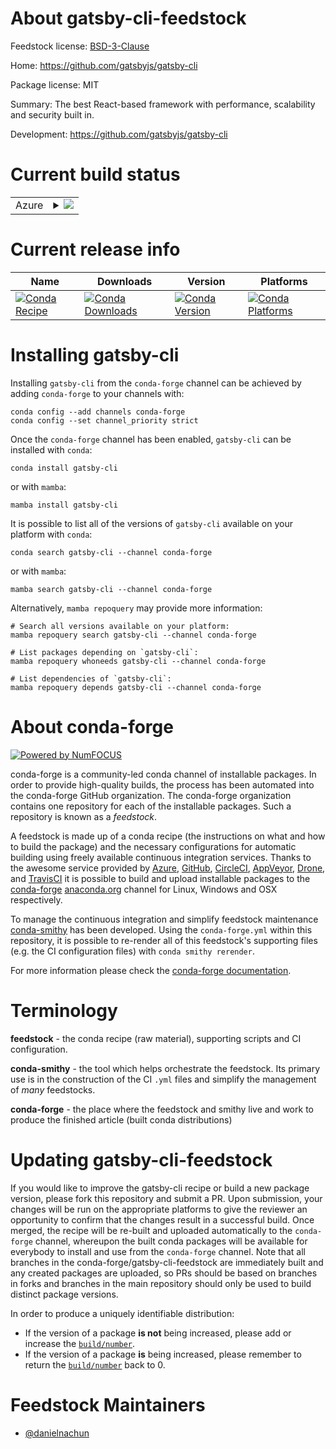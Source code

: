 About gatsby-cli-feedstock
==========================

Feedstock license: [BSD-3-Clause](https://github.com/conda-forge/gatsby-cli-feedstock/blob/main/LICENSE.txt)

Home: https://github.com/gatsbyjs/gatsby-cli

Package license: MIT

Summary: The best React-based framework with performance, scalability and security built in.

Development: https://github.com/gatsbyjs/gatsby-cli

Current build status
====================


<table>
    
  <tr>
    <td>Azure</td>
    <td>
      <details>
        <summary>
          <a href="https://dev.azure.com/conda-forge/feedstock-builds/_build/latest?definitionId=25011&branchName=main">
            <img src="https://dev.azure.com/conda-forge/feedstock-builds/_apis/build/status/gatsby-cli-feedstock?branchName=main">
          </a>
        </summary>
        <table>
          <thead><tr><th>Variant</th><th>Status</th></tr></thead>
          <tbody><tr>
              <td>linux_64_nodejs20</td>
              <td>
                <a href="https://dev.azure.com/conda-forge/feedstock-builds/_build/latest?definitionId=25011&branchName=main">
                  <img src="https://dev.azure.com/conda-forge/feedstock-builds/_apis/build/status/gatsby-cli-feedstock?branchName=main&jobName=linux&configuration=linux%20linux_64_nodejs20" alt="variant">
                </a>
              </td>
            </tr><tr>
              <td>linux_64_nodejs22</td>
              <td>
                <a href="https://dev.azure.com/conda-forge/feedstock-builds/_build/latest?definitionId=25011&branchName=main">
                  <img src="https://dev.azure.com/conda-forge/feedstock-builds/_apis/build/status/gatsby-cli-feedstock?branchName=main&jobName=linux&configuration=linux%20linux_64_nodejs22" alt="variant">
                </a>
              </td>
            </tr><tr>
              <td>osx_64_nodejs20</td>
              <td>
                <a href="https://dev.azure.com/conda-forge/feedstock-builds/_build/latest?definitionId=25011&branchName=main">
                  <img src="https://dev.azure.com/conda-forge/feedstock-builds/_apis/build/status/gatsby-cli-feedstock?branchName=main&jobName=osx&configuration=osx%20osx_64_nodejs20" alt="variant">
                </a>
              </td>
            </tr><tr>
              <td>osx_64_nodejs22</td>
              <td>
                <a href="https://dev.azure.com/conda-forge/feedstock-builds/_build/latest?definitionId=25011&branchName=main">
                  <img src="https://dev.azure.com/conda-forge/feedstock-builds/_apis/build/status/gatsby-cli-feedstock?branchName=main&jobName=osx&configuration=osx%20osx_64_nodejs22" alt="variant">
                </a>
              </td>
            </tr>
          </tbody>
        </table>
      </details>
    </td>
  </tr>
</table>

Current release info
====================

| Name | Downloads | Version | Platforms |
| --- | --- | --- | --- |
| [![Conda Recipe](https://img.shields.io/badge/recipe-gatsby--cli-green.svg)](https://anaconda.org/conda-forge/gatsby-cli) | [![Conda Downloads](https://img.shields.io/conda/dn/conda-forge/gatsby-cli.svg)](https://anaconda.org/conda-forge/gatsby-cli) | [![Conda Version](https://img.shields.io/conda/vn/conda-forge/gatsby-cli.svg)](https://anaconda.org/conda-forge/gatsby-cli) | [![Conda Platforms](https://img.shields.io/conda/pn/conda-forge/gatsby-cli.svg)](https://anaconda.org/conda-forge/gatsby-cli) |

Installing gatsby-cli
=====================

Installing `gatsby-cli` from the `conda-forge` channel can be achieved by adding `conda-forge` to your channels with:

```
conda config --add channels conda-forge
conda config --set channel_priority strict
```

Once the `conda-forge` channel has been enabled, `gatsby-cli` can be installed with `conda`:

```
conda install gatsby-cli
```

or with `mamba`:

```
mamba install gatsby-cli
```

It is possible to list all of the versions of `gatsby-cli` available on your platform with `conda`:

```
conda search gatsby-cli --channel conda-forge
```

or with `mamba`:

```
mamba search gatsby-cli --channel conda-forge
```

Alternatively, `mamba repoquery` may provide more information:

```
# Search all versions available on your platform:
mamba repoquery search gatsby-cli --channel conda-forge

# List packages depending on `gatsby-cli`:
mamba repoquery whoneeds gatsby-cli --channel conda-forge

# List dependencies of `gatsby-cli`:
mamba repoquery depends gatsby-cli --channel conda-forge
```


About conda-forge
=================

[![Powered by
NumFOCUS](https://img.shields.io/badge/powered%20by-NumFOCUS-orange.svg?style=flat&colorA=E1523D&colorB=007D8A)](https://numfocus.org)

conda-forge is a community-led conda channel of installable packages.
In order to provide high-quality builds, the process has been automated into the
conda-forge GitHub organization. The conda-forge organization contains one repository
for each of the installable packages. Such a repository is known as a *feedstock*.

A feedstock is made up of a conda recipe (the instructions on what and how to build
the package) and the necessary configurations for automatic building using freely
available continuous integration services. Thanks to the awesome service provided by
[Azure](https://azure.microsoft.com/en-us/services/devops/), [GitHub](https://github.com/),
[CircleCI](https://circleci.com/), [AppVeyor](https://www.appveyor.com/),
[Drone](https://cloud.drone.io/welcome), and [TravisCI](https://travis-ci.com/)
it is possible to build and upload installable packages to the
[conda-forge](https://anaconda.org/conda-forge) [anaconda.org](https://anaconda.org/)
channel for Linux, Windows and OSX respectively.

To manage the continuous integration and simplify feedstock maintenance
[conda-smithy](https://github.com/conda-forge/conda-smithy) has been developed.
Using the ``conda-forge.yml`` within this repository, it is possible to re-render all of
this feedstock's supporting files (e.g. the CI configuration files) with ``conda smithy rerender``.

For more information please check the [conda-forge documentation](https://conda-forge.org/docs/).

Terminology
===========

**feedstock** - the conda recipe (raw material), supporting scripts and CI configuration.

**conda-smithy** - the tool which helps orchestrate the feedstock.
                   Its primary use is in the construction of the CI ``.yml`` files
                   and simplify the management of *many* feedstocks.

**conda-forge** - the place where the feedstock and smithy live and work to
                  produce the finished article (built conda distributions)


Updating gatsby-cli-feedstock
=============================

If you would like to improve the gatsby-cli recipe or build a new
package version, please fork this repository and submit a PR. Upon submission,
your changes will be run on the appropriate platforms to give the reviewer an
opportunity to confirm that the changes result in a successful build. Once
merged, the recipe will be re-built and uploaded automatically to the
`conda-forge` channel, whereupon the built conda packages will be available for
everybody to install and use from the `conda-forge` channel.
Note that all branches in the conda-forge/gatsby-cli-feedstock are
immediately built and any created packages are uploaded, so PRs should be based
on branches in forks and branches in the main repository should only be used to
build distinct package versions.

In order to produce a uniquely identifiable distribution:
 * If the version of a package **is not** being increased, please add or increase
   the [``build/number``](https://docs.conda.io/projects/conda-build/en/latest/resources/define-metadata.html#build-number-and-string).
 * If the version of a package **is** being increased, please remember to return
   the [``build/number``](https://docs.conda.io/projects/conda-build/en/latest/resources/define-metadata.html#build-number-and-string)
   back to 0.

Feedstock Maintainers
=====================

* [@danielnachun](https://github.com/danielnachun/)

